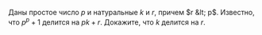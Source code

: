 Даны простое число $p$ и натуральные $k$ и $r$, причем $r &lt; p$. Известно, что $p^p + 1$ делится на $pk + r$. Докажите, что $k$ делится на $r$.